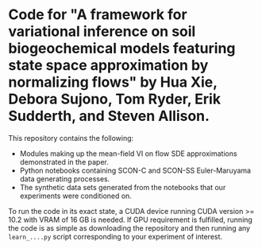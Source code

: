 # Code for "A framework for variational inference on soil biogeochemical models featuring state space approximation by normalizing flows" by Hua Xie, Debora Sujono, Tom Ryder, Erik Sudderth, and Steven Allison.

This repository contains the following:

* Modules making up the mean-field VI on flow SDE approximations demonstrated in the paper.
* Python notebooks containing SCON-C and SCON-SS Euler-Maruyama data generating processes.
* The synthetic data sets generated from the notebooks that our experiments were conditioned on.

To run the code in its exact state, a CUDA device running CUDA version >= 10.2 with VRAM of 16 GB is needed. If GPU requirement is fulfilled, running the code is as simple as downloading the repository and then running any `learn_....py` script corresponding to your experiment of interest.
